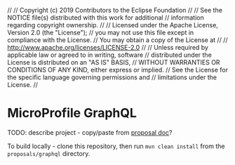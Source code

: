 //
// Copyright (c) 2019 Contributors to the Eclipse Foundation
//
// See the NOTICE file(s) distributed with this work for additional
// information regarding copyright ownership.
//
// Licensed under the Apache License, Version 2.0 (the "License");
// you may not use this file except in compliance with the License.
// You may obtain a copy of the License at
//
//     http://www.apache.org/licenses/LICENSE-2.0
//
// Unless required by applicable law or agreed to in writing, software
// distributed under the License is distributed on an "AS IS" BASIS,
// WITHOUT WARRANTIES OR CONDITIONS OF ANY KIND, either express or implied.
// See the License for the specific language governing permissions and
// limitations under the License.
//
# MicroProfile GraphQL

TODO: describe project - copy/paste from [proposal doc](https://docs.google.com/document/d/1prwMGxgr0cI5yx4lrvMET5x6rD-CQ1y7XuS1PCegE4A/edit?ts=5c35f945)?

To build locally - clone this repository, then run `mvn clean install` from the `proposals/graphql` directory.

